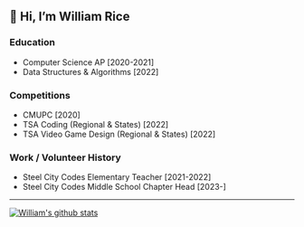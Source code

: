 ## 👋 Hi, I’m William Rice

### Education
- Computer Science AP [2020-2021]
- Data Structures & Algorithms [2022]


### Competitions
- CMUPC [2020]
- TSA Coding (Regional & States) [2022]
- TSA Video Game Design (Regional & States) [2022]


### Work / Volunteer History
- Steel City Codes Elementary Teacher [2021-2022]
- Steel City Codes Middle School Chapter Head [2023-]

---

<!---
wfrice/wfrice is a ✨ special ✨ repository because its `README.md` (this file) appears on your GitHub profile.
You can click the Preview link to take a look at your changes.
--->
[![William's github stats](https://github-readme-stats.vercel.app/api?username=wfrice&show_icons=true&theme=radical)](https://github.com/wfrice)
